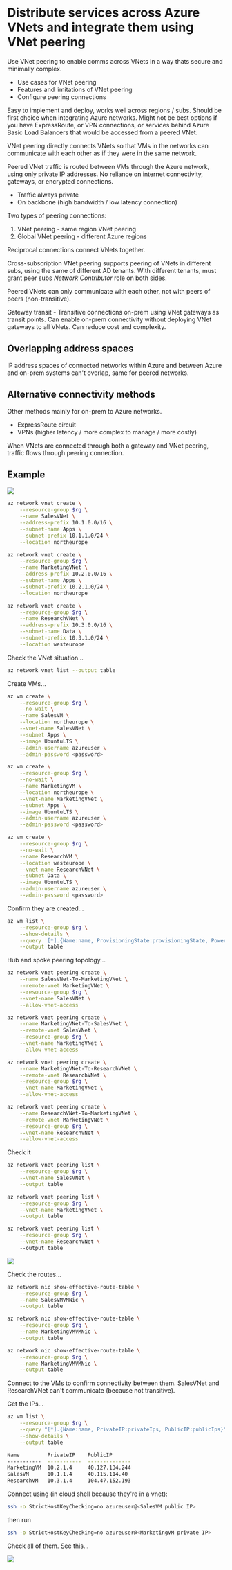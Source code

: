 # Distribute services across Azure VNets and integrate them using VNet peering

Use VNet peering to enable comms across VNets in a way thats secure and minimally complex.

- Use cases for VNet peering
- Features and limitations of VNet peering
- Configure peering connections

Easy to implement and deploy, works well across regions / subs. Should be first choice when integrating Azure networks. Might not be best options if you have ExpressRoute, or VPN connections, or services behind Azure Basic Load Balancers that would be accessed from a peered VNet. 

VNet peering directly connects VNets so that VMs in the networks can communicate with each other as if they were in the same network.

Peered VNet traffic is routed between VMs through the Azure network, using only private IP addresses. No reliance on internet connectivity, gateways, or encrypted connections. 

- Traffic always private
- On backbone (high bandwidth / low latency connection)

Two types of peering connections:

1. VNet peering - same region VNet peering
2. Global VNet peering - different Azure regions

Reciprocal connections connect VNets together.

Cross-subscription VNet peering supports peering of VNets in different subs, using the same of different AD tenants. With different tenants, must grant peer subs <i>Network Contributor</i> role on both sides.

Peered VNets can only communicate with each other, not with peers of peers (non-transitive).

Gateway transit - Transitive connections on-prem using VNet gateways as transit points. Can enable on-prem connectivity without deploying VNet gateways to all VNets. Can reduce cost and complexity.

## Overlapping address spaces

IP address spaces of connected networks within Azure and between Azure and on-prem systems can't overlap, same for peered networks.

## Alternative connectivity methods

Other methods mainly for on-prem to Azure networks.

- ExpressRoute circuit
- VPNs (higher latency / more complex to manage / more costly)

When VNets are connected through both a gateway and VNet peering, traffic flows through peering connection.


## Example

![](1d-prepare-vnets.svg)


```sh
az network vnet create \
    --resource-group $rg \
    --name SalesVNet \
    --address-prefix 10.1.0.0/16 \
    --subnet-name Apps \
    --subnet-prefix 10.1.1.0/24 \
    --location northeurope

az network vnet create \
    --resource-group $rg \
    --name MarketingVNet \
    --address-prefix 10.2.0.0/16 \
    --subnet-name Apps \
    --subnet-prefix 10.2.1.0/24 \
    --location northeurope

az network vnet create \
    --resource-group $rg \
    --name ResearchVNet \
    --address-prefix 10.3.0.0/16 \
    --subnet-name Data \
    --subnet-prefix 10.3.1.0/24 \
    --location westeurope
```

Check the VNet situation...

```sh
az network vnet list --output table
```

Create VMs...

```sh
az vm create \
    --resource-group $rg \
    --no-wait \
    --name SalesVM \
    --location northeurope \
    --vnet-name SalesVNet \
    --subnet Apps \
    --image UbuntuLTS \
    --admin-username azureuser \
    --admin-password <password>

az vm create \
    --resource-group $rg \
    --no-wait \
    --name MarketingVM \
    --location northeurope \
    --vnet-name MarketingVNet \
    --subnet Apps \
    --image UbuntuLTS \
    --admin-username azureuser \
    --admin-password <password>

az vm create \
    --resource-group $rg \
    --no-wait \
    --name ResearchVM \
    --location westeurope \
    --vnet-name ResearchVNet \
    --subnet Data \
    --image UbuntuLTS \
    --admin-username azureuser \
    --admin-password <password>
```

Confirm they are created...

```sh
az vm list \
    --resource-group $rg \
    --show-details \
    --query '[*].{Name:name, ProvisioningState:provisioningState, PowerState:powerState}' \
    --output table
```

Hub and spoke peering topology...


```sh
az network vnet peering create \
    --name SalesVNet-To-MarketingVNet \
    --remote-vnet MarketingVNet \
    --resource-group $rg \
    --vnet-name SalesVNet \
    --allow-vnet-access

az network vnet peering create \
    --name MarketingVNet-To-SalesVNet \
    --remote-vnet SalesVNet \
    --resource-group $rg \
    --vnet-name MarketingVNet \
    --allow-vnet-access

az network vnet peering create \
    --name MarketingVNet-To-ResearchVNet \
    --remote-vnet ResearchVNet \
    --resource-group $rg \
    --vnet-name MarketingVNet \
    --allow-vnet-access

az network vnet peering create \
    --name ResearchVNet-To-MarketingVNet \
    --remote-vnet MarketingVNet \
    --resource-group $rg \
    --vnet-name ResearchVNet \
    --allow-vnet-access
```

Check it

```sh
az network vnet peering list \
    --resource-group $rg \
    --vnet-name SalesVNet \
    --output table

az network vnet peering list \
    --resource-group $rg \
    --vnet-name MarketingVNet \
    --output table

az network vnet peering list \
    --resource-group $rg \
    --vnet-name ResearchVNet \ 
    --output table
```

![](1d-vnet-peering-configure-connections-result.svg)

Check the routes...

```sh
az network nic show-effective-route-table \
    --resource-group $rg \
    --name SalesVMVMNic \
    --output table

az network nic show-effective-route-table \
    --resource-group $rg \
    --name MarketingVMVMNic \
    --output table

az network nic show-effective-route-table \
    --resource-group $rg \
    --name MarketingVMVMNic \
    --output table
```

Connect to the VMs to confirm connectivity between them. SalesVNet and ResearchVNet can't communicate (because not transitive).

Get the IPs...

```sh
az vm list \
    --resource-group $rg \
    --query "[*].{Name:name, PrivateIP:privateIps, PublicIP:publicIps}" \
    --show-details \
    --output table

Name         PrivateIP    PublicIP
-----------  -----------  --------------
MarketingVM  10.2.1.4     40.127.134.244
SalesVM      10.1.1.4     40.115.114.40
ResearchVM   10.3.1.4     104.47.152.193
```

Connect using (in cloud shell because they're in a vnet):

```sh
ssh -o StrictHostKeyChecking=no azureuser@<SalesVM public IP>
```

then run

```sh
ssh -o StrictHostKeyChecking=no azureuser@<MarketingVM private IP>
```

Check all of them. See this...

![](1d-vnet-peer-testing.svg)
